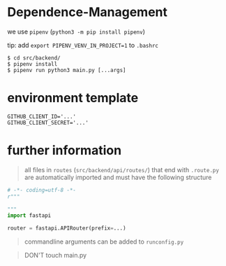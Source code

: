 # Dependence-Management

we use `pipenv`
(`python3 -m pip install pipenv`)

tip: add `export PIPENV_VENV_IN_PROJECT=1` to `.bashrc`

```commandline
$ cd src/backend/
$ pipenv install
$ pipenv run python3 main.py [...args]
```

# environment template
```env
GITHUB_CLIENT_ID='...'
GITHUB_CLIENT_SECRET='...'
```


# further information

> all files in `routes` (`src/backend/api/routes/`) that end with `.route.py` are automatically imported and must have the following structure
```python
# -*- coding=utf-8 -*-
r"""

"""
import fastapi

router = fastapi.APIRouter(prefix=...)
```

> commandline arguments can be added to `runconfig.py`

> DON'T touch main.py
